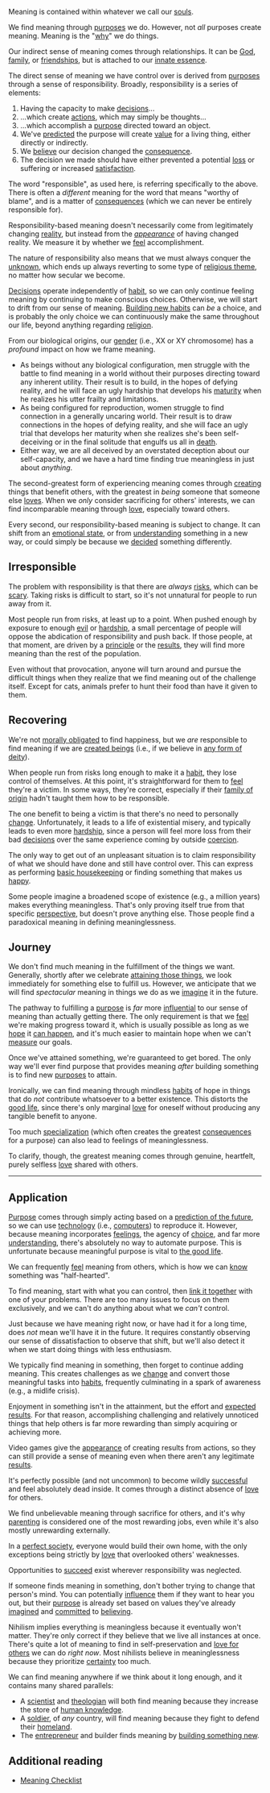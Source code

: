 
Meaning is contained within whatever we call our [souls](humanity.md).

We find meaning through [purposes](purpose.md) we do. However, not *all* purposes create meaning. Meaning is the "[why](understanding.md)" we do things.

Our indirect sense of meaning comes through relationships. It can be [God](religion.md), [family](people-family.md), or [friendships](people-friends.md), but is attached to our [innate essence](humanity.md).

The direct sense of meaning we have control over is derived from [purposes](purpose.md) through a sense of responsibility. Broadly, responsibility is a series of elements:

1. Having the capacity to make [decisions](decisions.md)...
2. ...which create [actions](results.md), which may simply be thoughts...
3. ...which accomplish a [purpose](purpose.md) directed toward an object.
4. We've [predicted](imagination.md) the purpose will create [value](values.md) for a living thing, either directly or indirectly.
5. We [believe](understanding-certainty.md) our decision changed the [consequence](results.md).
6. The decision we made should have either prevented a potential [loss](mind-feelings-fear.md) or suffering or increased [satisfaction](https:/adequate.life/happiness-1/).

The word "responsible", as used here, is referring specifically to the above. There is often a *different* meaning for the word that means "worthy of blame", and is a matter of [consequences](results.md) (which we can never be entirely responsible for).

Responsibility-based meaning doesn't necessarily come from legitimately changing [reality](reality.md), but instead from the *[appearance](image.md)* of having changed reality. We measure it by whether we [feel](mind-feelings.md) accomplishment.

The nature of responsibility also means that we must always conquer the [unknown](unknown.md), which ends up always reverting to some type of [religious theme](religion.md), no matter how secular we become.

[Decisions](decisions.md) operate independently of [habit](habits.md), so we can only continue feeling meaning by continuing to make conscious choices. Otherwise, we will start to drift from our sense of meaning. [Building new habits](https://adequate.life/habits/) can *be* a choice, and is probably the only choice we can continuously make the same throughout our life, beyond anything regarding [religion](religion.md).

From our biological origins, our [gender](gender.md) (i.e., XX or XY chromosome) has a *profound* impact on how we frame meaning.

- As beings without any biological configuration, men struggle with the battle to find meaning in a world without their purposes directing toward any inherent utility. Their result is to build, in the hopes of defying reality, and he will face an ugly hardship that develops his [maturity](maturity.md) when he realizes his utter frailty and limitations.
- As being configured for reproduction, women struggle to find connection in a generally uncaring world. Their result is to draw connections in the hopes of defying reality, and she will face an ugly trial that develops her maturity when she realizes she's been self-deceiving or in the final solitude that engulfs us all in [death](mind-feelings-fear.md).
- Either way, we are all deceived by an overstated deception about our self-capacity, and we have a hard time finding true meaningless in just about *anything*.

The second-greatest form of experiencing meaning comes through [creating](creations.md) things that benefit others, with the greatest in *being* someone that someone else [loves](people-love.md). When we *only* consider sacrificing for others' interests, we can find incomparable meaning through [love](people-love.md), especially toward others.

Every second, our responsibility-based meaning is subject to change. It can shift from an [emotional state](mind-feelings.md), or from [understanding](understanding.md) something in a new way, or could simply be because we [decided](decisions.md) something differently.

## Irresponsible

The problem with responsibility is that there are *always* [risks](socialrisk.md), which can be [scary](mind-feelings-fear.md). Taking risks is difficult to start, so it's not unnatural for people to run away from it.

Most people run from risks, at least up to a point. When pushed enough by exposure to enough [evil](morality-evil.md) or [hardship](hardship.md), a small percentage of people will oppose the abdication of responsibility and push back. If those people, at that moment, are driven by a [principle](values.md) or the [results](results.md), they will find more meaning than the rest of the population.

Even without that provocation, anyone will turn around and pursue the difficult things when they realize that we find meaning out of the challenge itself. Except for cats, animals prefer to hunt their food than have it given to them.

## Recovering

We're not [morally obligated](morality.md) to find happiness, but we *are* responsible to find meaning if we are [created beings](creations.md) (i.e., if we believe in [any form of deity](religion.md)).

When people run from risks long enough to make it a [habit](habits.md), they lose control of themselves. At this point, it's straightforward for them to [feel](mind-feelings.md) they're a victim. In some ways, they're correct, especially if their [family of origin](people-family.md) hadn't taught them how to be responsible.

The one benefit to being a victim is that there's no need to personally [change](people-changes.md). Unfortunately, it leads to a life of existential misery, and typically leads to even more [hardship](hardship.md), since a person will feel more loss from their bad [decisions](decisions.md) over the same experience coming by outside [coercion](power.md).

The only way to get out of an unpleasant situation is to claim responsibility of what we should have done and still have control over. This can express as performing [basic housekeeping](home-housekeeping.md) or finding something that makes us [happy](mind-feelings-happiness.md).

Some people imagine a broadened scope of existence (e.g., a million years) makes everything meaningless. That's only proving itself true from that specific [perspective](image.md), but doesn't prove anything else. Those people find a paradoxical meaning in defining meaninglessness.

## Journey

We don't find much meaning in the fulfillment of the things we want. Generally, shortly after we celebrate [attaining those things](success-1_why.md), we look immediately for something else to fulfill us. However, we anticipate that we will find *spectacular* meaning in things we do as we [imagine](imagination.md) it in the future.

The pathway to fulfilling a [purpose](purpose.md) is *far* more [influential](influence.md) to our sense of meaning than actually getting there. The only requirement is that we [feel](mind-feelings.md) we're making progress toward it, which is usually possible as long as we [hope](understanding-certainty.md) it [can happen](results.md), and it's much easier to maintain hope when we can't [measure](math.md) our goals.

Once we've attained something, we're guaranteed to get bored. The only way we'll ever find purpose that provides meaning *after* building something is to find new [purposes](purpose.md) to attain.

Ironically, we can find meaning through mindless [habits](habits.md) of hope in things that do *not* contribute whatsoever to a better existence. This distorts the [good life](goodlife.md), since there's only marginal [love](people-love.md) for oneself without producing any tangible benefit to anyone.

Too much [specialization](jobs-spcialization.md) (which often creates the greatest [consequences](results.md) for a purpose) can also lead to feelings of meaninglessness.

To clarify, though, the greatest meaning comes through genuine, heartfelt, purely selfless [love](people-love.md) shared with others.

* * * * *

## Application

[Purpose](purpose.md) comes through simply acting based on a [prediction of the future](imagination.md), so we can use [technology](technology.md) (i.e., [computers](computers.md)) to reproduce it. However, because meaning incorporates [feelings](mind-feelings.md), the agency of [choice](decisions.md), and far more [understanding](understanding.md), there's absolutely no way to automate purpose. This is unfortunate because meaningful purpose is vital to [the good life](goodlife.md).

We can frequently [feel](mind-feelings.md) meaning from others, which is how we can [know](understanding.md) something was "half-hearted".

To find meaning, start with what you can control, then [link it together](mind-creativity.md) with one of your problems. There are too many issues to focus on them exclusively, and we can't do anything about what we *can't* control.

Just because we have meaning right now, or have had it for a long time, does *not* mean we'll have it in the future. It requires constantly observing our sense of dissatisfaction to observe that shift, but we'll also detect it when we start doing things with less enthusiasm.

We typically find meaning in something, then forget to continue adding meaning. This creates challenges as we [change](people-changes.md) and convert those meaningful tasks into [habits](habits.md), frequently culminating in a spark of awareness (e.g., a midlife crisis).

Enjoyment in something isn't in the attainment, but the effort and [expected results](results.md). For that reason, accomplishing challenging and relatively unnoticed things that help others is far more rewarding than simply acquiring or achieving more.

Video games give the [appearance](image.md) of creating results from actions, so they can still provide a sense of meaning even when there aren't any legitimate [results](results.md).

It's perfectly possible (and not uncommon) to become wildly [successful](success-1_why.md) and feel absolutely dead inside. It comes through a distinct absence of [love](people-love.md) for others.

We find unbelievable meaning through sacrifice for others, and it's why [parenting](parenting-1_babies.md) is considered one of the most rewarding jobs, even while it's also mostly unrewarding externally.

In a [perfect society](politics-perfectsociety.md), everyone would build their own home, with the only exceptions being strictly by [love](people-love.md) that overlooked others' weaknesses.

Opportunities to [succeed](success-1_why.md) exist wherever responsibility was neglected.

If someone finds meaning in something, don't bother trying to change that person's mind. You can potentially [influence](influence.md) them if they want to hear you out, but their [purpose](purpose.md) is already set based on values they've already [imagined](imagination.md) and [committed](decisions.md) to [believing](understanding-certainty.md).

Nihilism implies everything is meaningless because it eventually won't matter. They're only correct if they believe that we live all instances at once. There's quite a lot of meaning to find in self-preservation and [love for others](people-love.md) we can do *right now*. Most nihilists believe in meaninglessness because they prioritize [certainty](understanding-certainty.md) too much.

We can find meaning anywhere if we think about it long enough, and it contains many shared parallels:

- A [scientist](science.md) and [theologian](religion.md) will both find meaning because they increase the store of [human knowledge](understanding.md).
- A [soldier](people-conflicts-war.md), of *any* country, will find meaning because they fight to defend their [homeland](groups-large.md).
- The [entrepreneur](socialrisk.md) and builder finds meaning by [building something new](creations.md).

## Additional reading

- [Meaning Checklist](https://stucky.tech/notes/meaning-checklist.md)
